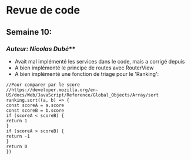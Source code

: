 # **Revue de code**

## Semaine 10:



### *Auteur: Nicolas Dubé***

* Avait mal implémenté les services dans le code, mais a corrigé depuis<br />
* A bien implémenté le principe de routes avec RouterView<br />
* A bien implémenté une fonction de triage pour le 'Ranking':

```
//Pour comparer par le score
//https://developer.mozilla.org/en-US/docs/Web/JavaScript/Reference/Global_Objects/Array/sort
ranking.sort((a, b) => {
const scoreA = a.score
const scoreB = b.score
if (scoreA < scoreB) {
return 1
}
if (scoreA > scoreB) {
return -1
}
return 0
})
```

